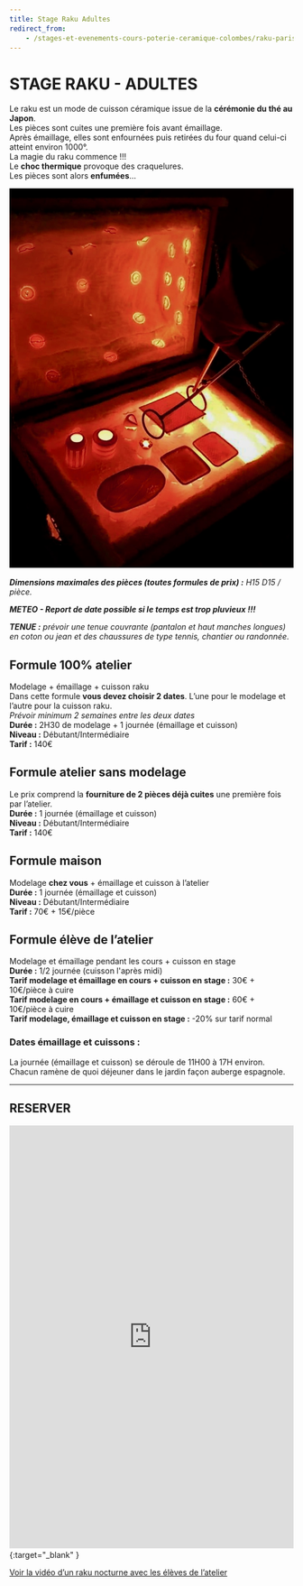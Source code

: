 ```yaml
---
title: Stage Raku Adultes
redirect_from:
    - /stages-et-evenements-cours-poterie-ceramique-colombes/raku-paris
---
```

# STAGE RAKU - ADULTES  

Le raku est un mode de cuisson céramique issue de la **cérémonie du thé au Japon**.  
Les pièces sont cuites une première fois avant émaillage.  
Après émaillage, elles sont enfournées puis retirées du four quand celui-ci atteint environ 1000°.  
La magie du raku commence !!!  
Le **choc thermique** provoque des craquelures.  
Les pièces sont alors **enfumées**…  

<img src="/images/raku-stages-poterie-fansdeterre-ceramique-colombes-paris.jpeg" class="image-stage">

***Dimensions maximales des pièces (toutes formules de prix) :** H15 D15 / pièce.* 

***METEO - Report de date possible si le temps est trop pluvieux !!!***  

***TENUE :** prévoir une tenue couvrante (pantalon et haut manches longues) en coton ou jean et des chaussures de type tennis, chantier ou randonnée.*  

## Formule 100% atelier  
Modelage + émaillage + cuisson raku  
Dans cette formule **vous devez choisir 2 dates**. L’une pour le modelage et l’autre pour la cuisson raku.  
*Prévoir minimum 2 semaines entre les deux dates*  
**Durée :** 2H30 de modelage + 1 journée (émaillage et cuisson)  
**Niveau :** Débutant/Intermédiaire  
**Tarif :** 140€  
 
## Formule atelier sans modelage  
Le prix comprend la **fourniture de 2 pièces déjà cuites** une première fois par l’atelier.  
**Durée :** 1 journée (émaillage et cuisson)  
**Niveau :** Débutant/Intermédiaire  
**Tarif :** 140€  

## Formule maison  
Modelage **chez vous** + émaillage et cuisson à l’atelier  
**Durée :** 1 journée (émaillage et cuisson)  
**Niveau :** Débutant/Intermédiaire  
**Tarif :** 70€ + 15€/pièce  


## Formule élève de l’atelier  
Modelage et émaillage pendant les cours + cuisson en stage  
**Durée :** 1/2 journée (cuisson l'après midi)  
**Tarif modelage et émaillage en cours + cuisson en stage :** 30€ + 10€/pièce à cuire  
**Tarif modelage en cours + émaillage et cuisson en stage :** 60€ + 10€/pièce à cuire  
**Tarif modelage, émaillage et cuisson en stage :** -20% sur tarif normal  

### Dates émaillage et cuissons :  
La journée (émaillage et cuisson) se déroule de 11H00 à 17H environ.
Chacun ramène de quoi déjeuner dans le jardin façon auberge espagnole.  
 
---

## RESERVER  
<iframe id="haWidget" allowtransparency="true" scrolling="auto" src="https://www.helloasso.com/associations/fans-de-terre/evenements/stages-raku-2021-2022/widget" style="width: 100%; height: 750px; border: none;"></iframe>{:target="_blank" }  


[Voir la vidéo d’un raku nocturne avec les élèves de l’atelier](https://www.youtube.com/watch?v=EiUtPL2H8mU)

